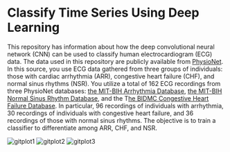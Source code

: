 # Classify Time Series Using Deep Learning

This repository has information about how the deep convolutional neural network (CNN) can be used to classify human electrocardiogram (ECG) data.
The data used in this repository are publicly available from [PhysioNet](https://physionet.org/).
In this source, you use ECG data gathered from three groups of individuals: those with cardiac arrhythmia (ARR), congestive heart failure (CHF), and normal sinus rhythms (NSR). You utilize a total of 162 ECG recordings from three PhysioNet databases: [the MIT-BIH Arrhythmia Database](https://www.physionet.org/content/mitdb/1.0.0/), [the MIT-BIH Normal Sinus Rhythm Database](https://www.physionet.org/content/nsrdb/1.0.0/), and the T[he BIDMC Congestive Heart Failure Database](https://www.physionet.org/content/chfdb/1.0.0/). In particular, 96 recordings of individuals with arrhythmia, 30 recordings of individuals with congestive heart failure, and 36 recordings of those with normal sinus rhythms. The objective is to train a classifier to differentiate among ARR, CHF, and NSR.


![gitplot1](https://user-images.githubusercontent.com/96732467/182002156-4acdf0b7-c8ae-4707-bba4-a9534023a924.png)
![gitplot2](https://user-images.githubusercontent.com/96732467/182002161-b395e59b-faa8-4819-b26e-e33259361c4a.png)
![gitplot3](https://user-images.githubusercontent.com/96732467/182002163-56ea48f3-dedf-423c-9760-2715d7a4d19a.png)
